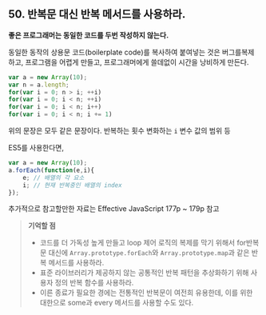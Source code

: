 ## 50. 반복문 대신 반복 메서드를 사용하라.

__좋은 프로그래머는 동일한 코드를 두번 작성하지 않는다.__

동일한 동작의 상용문 코드(boilerplate code)를 복사하여 붙여넣는 것은 버그를복제하고,
프로그램을 어렵게 만들고, 프로그래머에게 쓸데없이 시간을 낭비하게 만든다.

```js
var a = new Array(10);
var n = a.length;
for(var i = 0; n > i; ++i)
for(var i = 0; i < n; ++i)
for(var i = 0; i < n; i++)
for(var i = 0; i < n; i += 1)
```

위의 문장은 모두 같은 문장이다. 반복하는 횟수 변화하는 ```i``` 변수 값의 범위 등


ES5를 사용한다면, 

```js
var a = new Array(10);
a.forEach(function(e,i){
	e; // 배열의 각 요소
	i; // 현재 반복중인 배열의 index
});
```

추가적으로 참고할만한 자료는 Effective JavaScript 177p ~ 179p 참고

> __기억할 점__
> * 코드를 더 가독성 높게 만들고 loop 제어 로직의 복제를 막기 위해서 for반복문 대신에 
	  ```Array.prototype.forEach```와 ```Array.prototype.map```과 같은 반복 메서드를 사용하라.
> * 표준 라이브러리가 제공하지 않는 공통적인 반복 패턴을 추상화하기 위해 사용자 정의 반복 함수를 사용하라.
> * 이른 종료가 필요한 경에는 전통적인 반복문이 여전희 유용한데, 이를 위한 대한으로 some과 every 메서드를 사용할 수도 있다. 
